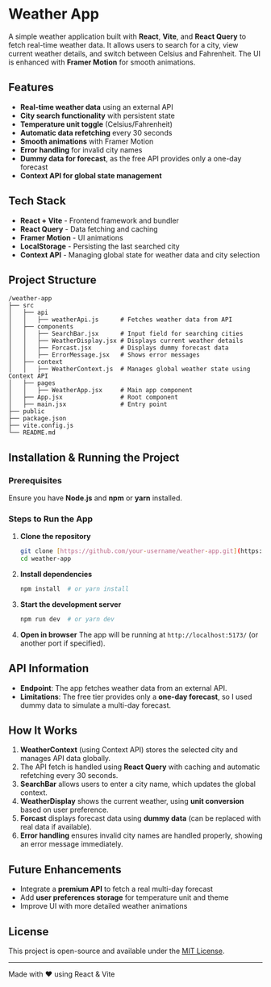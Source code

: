 # Weather App

A simple weather application built with **React**, **Vite**, and **React Query** to fetch real-time weather data. It allows users to search for a city, view current weather details, and switch between Celsius and Fahrenheit. The UI is enhanced with **Framer Motion** for smooth animations.

## Features
- **Real-time weather data** using an external API
- **City search functionality** with persistent state
- **Temperature unit toggle** (Celsius/Fahrenheit)
- **Automatic data refetching** every 30 seconds
- **Smooth animations** with Framer Motion
- **Error handling** for invalid city names
- **Dummy data for forecast**, as the free API provides only a one-day forecast
- **Context API for global state management**

## Tech Stack
- **React + Vite** - Frontend framework and bundler
- **React Query** - Data fetching and caching
- **Framer Motion** - UI animations
- **LocalStorage** - Persisting the last searched city
- **Context API** - Managing global state for weather data and city selection

## Project Structure
```
/weather-app
├── src
│   ├── api
│   │   ├── weatherApi.js      # Fetches weather data from API
│   ├── components
│   │   ├── SearchBar.jsx      # Input field for searching cities
│   │   ├── WeatherDisplay.jsx # Displays current weather details
│   │   ├── Forcast.jsx        # Displays dummy forecast data
│   │   ├── ErrorMessage.jsx   # Shows error messages
│   ├── context
│   │   ├── WeatherContext.js  # Manages global weather state using Context API
│   ├── pages
│   │   ├── WeatherApp.jsx     # Main app component
│   ├── App.jsx                # Root component
│   ├── main.jsx               # Entry point
├── public
├── package.json
├── vite.config.js
└── README.md
```

## Installation & Running the Project

### Prerequisites
Ensure you have **Node.js** and **npm** or **yarn** installed.

### Steps to Run the App
1. **Clone the repository**
   ```sh
   git clone [https://github.com/your-username/weather-app.git](https://github.com/Mananjot17/WeatherApp.git)
   cd weather-app
   ```

2. **Install dependencies**
   ```sh
   npm install  # or yarn install
   ```

3. **Start the development server**
   ```sh
   npm run dev  # or yarn dev
   ```

4. **Open in browser**
   The app will be running at `http://localhost:5173/` (or another port if specified).

## API Information
- **Endpoint**: The app fetches weather data from an external API.
- **Limitations**: The free tier provides only a **one-day forecast**, so I used dummy data to simulate a multi-day forecast.

## How It Works
1. **WeatherContext** (using Context API) stores the selected city and manages API data globally.
2. The API fetch is handled using **React Query** with caching and automatic refetching every 30 seconds.
3. **SearchBar** allows users to enter a city name, which updates the global context.
4. **WeatherDisplay** shows the current weather, using **unit conversion** based on user preference.
5. **Forcast** displays forecast data using **dummy data** (can be replaced with real data if available).
6. **Error handling** ensures invalid city names are handled properly, showing an error message immediately.

## Future Enhancements
- Integrate a **premium API** to fetch a real multi-day forecast
- Add **user preferences storage** for temperature unit and theme
- Improve UI with more detailed weather animations

## License
This project is open-source and available under the [MIT License](LICENSE).

---
Made with ❤️ using React & Vite

